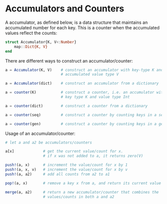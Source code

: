 # Accumulators and Counters

A accumulator, as defined below, is a data structure that maintains an
accumulated number for each key. This is a counter when the accumulated
values reflect the counts:

```julia
struct Accumulator{K, V<:Number}
    map::Dict{K, V}
end
```

There are different ways to construct an accumulator/counter:

```julia
a = Accumulator(K, V)    # construct an accumulator with key-type K and
                         # accumulated value type V

a = Accumulator(dict)    # construct an accumulator from a dictionary

a = counter(K)           # construct a counter, i.e. an accumulator with
                         # key type K and value type Int

a = counter(dict)        # construct a counter from a dictionary

a = counter(seq)         # construct a counter by counting keys in a sequence

a = counter(gen)         # construct a counter by counting keys in a generator
```

Usage of an accumulator/counter:

```julia
# let a and a2 be accumulators/counters

a[x]             # get the current value/count for x.
                 # if x was not added to a, it returns zero(V)

push!(a, x)      # increment the value/count for x by 1
push!(a, x, v)   # increment the value/count for x by v
push!(a, a2)     # add all counts from a2 to a1

pop!(a, x)       # remove a key x from a, and return its current value

merge(a, a2)     # return a new accumulator/counter that combines the
                 # values/counts in both a and a2
```
